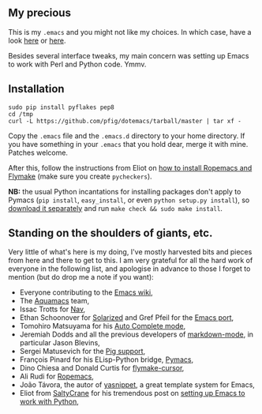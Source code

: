 ## My precious

This is my `.emacs` and you might not like my choices. In which case, have
a look [here][16] or [here][5].

Besides several interface tweaks, my main concern was setting up Emacs to work
with Perl and Python code. Ymmv.

## Installation

    sudo pip install pyflakes pep8
    cd /tmp
    curl -L https://github.com/pfig/dotemacs/tarball/master | tar xf -

Copy the `.emacs` file and the `.emacs.d` directory to your home directory. If
you have something in your `.emacs` that you hold dear, merge it with mine.
Patches welcome.

After this, follow the instructions from Eliot on [how to install Ropemacs and
Flymake][13] (make sure you create `pycheckers`).

**NB:** the usual Python incantations for installing packages don't apply to
Pymacs (`pip install`, `easy_install`, or even `python setup.py install`), so
[download it separately][15] and run `make check && sudo make install`.

## Standing on the shoulders of giants, etc.

Very little of what's here is my doing, I've mostly harvested bits and pieces
from here and there to get to this. I am very grateful for all the hard work of
everyone in the following list, and apologise in advance to those I forget to
mention (but do drop me a note if you want):

* Everyone contributing to the [Emacs wiki][0],
* The [Aquamacs][1] team,
* Issac Trotts for [Nav][2],
* Ethan Schoonover for [Solarized][3] and Gref Pfeil for the [Emacs port][4],
* Tomohiro Matsuyama for his [Auto Complete mode][6],
* Jeremiah Dodds and all the previous developers of [markdown-mode][8], in
  particular Jason Blevins,
* Sergei Matusevich for the [Pig support][9],
* François Pinard for his ELisp-Python bridge, [Pymacs][10],
* Dino Chiesa and Donald Curtis for [flymake-cursor][7],
* Ali Rudi for [Ropemacs][14],
* João Távora, the autor of [yasnippet][11], a great template system for Emacs,
* Eliot from [SaltyCrane][12] for his tremendous post on [setting up Emacs to
  work with Python][13],


[0]: http://www.emacswiki.org/ "The Emacs Wiki"
[1]: http://aquamacs.org/ "Emacs for OS X"
[2]: http://code.google.com/p/emacs-nav/ "Tree browser for Emacs"
[3]: http://ethanschoonover.com/solarized "Solarized colour schemes"
[4]: https://github.com/sellout/emacs-color-theme-solarized "Solarized for Emacs"
[5]: http://dotfiles.org/.emacs ".emacs files at dotfiles.org"
[6]: http://cx4a.org/software/auto-complete/ "Auto Complete mode"
[7]: http://www.emacswiki.org/emacs/flymake-cursor.el "On-the-fly syntax checker"
[8]: http://jblevins.org/projects/markdown-mode/ "Markdown on Emacs"
[9]: https://github.com/motus/pig-mode "Emacs rides a pig"
[10]: http://pymacs.progiciels-bpi.ca/index.html "... and a snake"
[11]: https://github.com/capitaomorte/yasnippet "Snippets on Emacs"
[12]: http://www.saltycrane.com/ "Eliot's site"
[13]: http://www.saltycrane.com/blog/2010/05/my-emacs-python-environment/ "Emacs and Python"
[14]: http://rope.sourceforge.net/ "Python refactoring"
[15]: https://github.com/pinard/Pymacs/tags "Pymacs download"
[16]: http://www.dotemacs.de/ "The mother of all dotemacs files"
